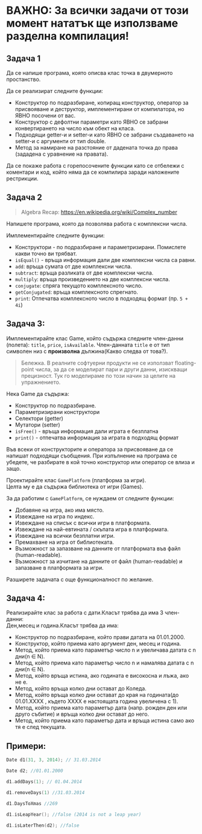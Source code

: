 # **ВАЖНО: За всички задачи от този момент нататък ще използваме разделна компилация!**

## Задача 1
Да се напише програма, която описва клас точка в двумерното простанство.

Да се реализират следните функции:

* Конструктор по подразбиране, копиращ конструктор, оператор за присвояване и деструктор, имплементирани от компилатора, но ЯВНО посочени от вас.
* Конструктор с дефолтни параметри като ЯВНО се забрани конвертирането на число към обект на класа.
* Подходящи getter-и и setter-и като ЯВНО се забрани създаването на setter-и с аргументи от тип double.
* Метод за намиране на разстояние от дадената точка до права (зададена с уравнение на правата).

Да се покаже работа с горепосочените функции като се отбележи с коментари и код, който няма да се компилира заради наложените рестрикции.

## Задача 2

> Algebra Recap:
> https://en.wikipedia.org/wiki/Complex_number

Напишете програма, която да позволява работа с комплексни числа.

Имплементирайте следните функции:

* Конструктори - по подразбиране и параметризирани. Помислете какви точно ви трябват.
* `isEqual()` - връща информация дали две комплексни числа са равни.
* `add`: връща сумата от две комплексни числа.
* `subtract`: връща разликата от две комплексни числа.
* `multiply`: връща произведението на две комплексни числа.
* `conjugate`: спряга текущото комплексното число.
* `getConjugated`: връща комплексното спрегнато.
* `print`: Отпечатва комплексното число в подходящ формат (пр. `5 + 4i`)

## Задача 3:
Имплементирайте клас Game, който съдържа следните член-данни (полета): `title`, `price`, `isAvailable`.
Член-данната `title` е от тип символен низ с **произволна** дължина(Какво следва от това?).

> Бележка. В реалните софтуерни продукти не се използват floating-point числа, за да се моделират пари и други данни, изискващи прецизност. Тук го моделираме по този начин за целите на упражнението.

Нека Game да съдържа:

- Конструктор по подразбиране.
- Параметризирани конструктори
- Селектори (getter)
- Мутатори (setter)
- `isFree()` - връща информация дали играта е безплатна
- `print()` - отпечатва информация за играта в подходящ формат
  
Във всеки от конструкторите и оператора за присвояване да се напишат подходящи съобщения. При изпълнение на програма се убедете, че разбирате в кой точно конструктор или оператор се влиза и защо.  
  
Проектирайте клас `GamePlatform` (платформа за игри).  
Целта му е да съдържа библиотека от игри (Games).

За да работим с `GamePlatform`, се нуждаем от следните функции:

- Добавяне на игра, ако има място.
- Извеждане на игра по индекс.
- Извеждане на списък с всички игри в платформата.
- Извеждане на най-евтината / скъпата игра в платформата.
- Извеждане на всички безплатни игри.
- Премахване на игра от библиотеката.
- Възможност за запазване на данните от платформата във файл (human-readable).
- Възможност за изчитане на данните от файл (human-readable) и запазване в платформата за игри.


Разширете задачата с още функционалност по желание.

## Задача 4:
Реализирайте клас за работа с дати.Класът трябва да има 3 член-данни:<br />
Ден,месец и година.Класът трябва да има:<br />
- Конструктор по подразбиране, който прави датата на 01.01.2000.
-  Конструктор, който приема като аргумент ден, месец и година.
-  Метод, който приема като параметър число n и увеличава датата с n дни(n ∈ N).
-  Метод, който приема като параметър число n и намалява датата с n дни(n ∈ N).
-  Метод, който връща истина, ако годината е високосна и лъжа, ако не е.
-  Метод, който връща колко дни остават до Коледа.
-  Метод, който връща колко дни остават до края на годината(до 01.01.XXXX , където ХХХХ е настоящата година увеличена с 1).
- Метод, който приема като параметър дата (напр. рожден ден или друго събитие) и връща колко дни остават до него.
- Метод, който приема като параметър дата и връща истина само ако тя е след текущата.

## Примери:
```c++
Date d1(31, 3, 2014); // 31.03.2014

Date d2; //01.01.2000

d1.addDays(1); // 01.04.2014

d1.removeDays(1) //31.03.2014

d1.DaysToXmas //269

d1.isLeapYear(); //false (2014 is not a leap year)

d1.isLaterThen(d2); //false
```
